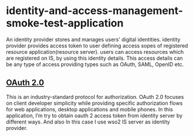 # identity-and-access-management-smoke-test-application
An identity provider stores and manages users' digital identities. identity provider provides access token to user defining access sopes of registered resource application(resource server). users can access resources which are registered on IS, by using this identity details. This access details can be any type of access providing types such as OAuth, SAML, OpenID etc. 

## [OAuth 2.0 ](https://github.com/Chathurangap688/identity-and-access-management-smoke-test-application/tree/main/OAuth%202.0)
This is an industry-standard protocol for authorization. OAuth 2.0 focuses on client developer simplicity while providing specific authorization flows for web applications, desktop applications and mobile phones.
	In this application, I’m try to obtain oauth 2 access token from identity server by different ways. And also In this case I use wso2 IS server as identity provider. 
